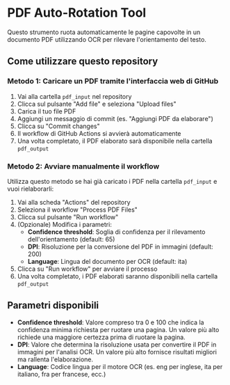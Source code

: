 # PDF Auto-Rotation Tool

Questo strumento ruota automaticamente le pagine capovolte in un documento PDF utilizzando OCR per rilevare l'orientamento del testo.

## Come utilizzare questo repository

### Metodo 1: Caricare un PDF tramite l'interfaccia web di GitHub

1. Vai alla cartella `pdf_input` nel repository
2. Clicca sul pulsante "Add file" e seleziona "Upload files"
3. Carica il tuo file PDF
4. Aggiungi un messaggio di commit (es. "Aggiungi PDF da elaborare")
5. Clicca su "Commit changes"
6. Il workflow di GitHub Actions si avvierà automaticamente
7. Una volta completato, il PDF elaborato sarà disponibile nella cartella `pdf_output`

### Metodo 2: Avviare manualmente il workflow

Utilizza questo metodo se hai già caricato i PDF nella cartella `pdf_input` e vuoi rielaborarli:

1. Vai alla scheda "Actions" del repository
2. Seleziona il workflow "Process PDF Files"
3. Clicca sul pulsante "Run workflow"
4. (Opzionale) Modifica i parametri:
   - **Confidence threshold**: Soglia di confidenza per il rilevamento dell'orientamento (default: 65)
   - **DPI**: Risoluzione per la conversione del PDF in immagini (default: 200)
   - **Language**: Lingua del documento per OCR (default: ita)
5. Clicca su "Run workflow" per avviare il processo
6. Una volta completato, i PDF elaborati saranno disponibili nella cartella `pdf_output`

## Parametri disponibili

- **Confidence threshold**: Valore compreso tra 0 e 100 che indica la confidenza minima richiesta per ruotare una pagina. Un valore più alto richiede una maggiore certezza prima di ruotare la pagina.
- **DPI**: Valore che determina la risoluzione usata per convertire il PDF in immagini per l'analisi OCR. Un valore più alto fornisce risultati migliori ma rallenta l'elaborazione.
- **Language**: Codice lingua per il motore OCR (es. eng per inglese, ita per italiano, fra per francese, ecc.)
